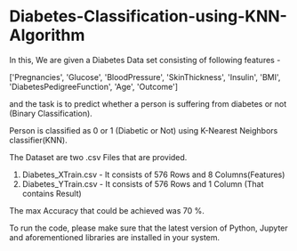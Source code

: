 # Diabetes-Classification-using-KNN-Algorithm

In this, We are given a Diabetes Data set consisting of following features -

['Pregnancies', 'Glucose', 'BloodPressure', 'SkinThickness', 'Insulin', 'BMI', 'DiabetesPedigreeFunction', 'Age', 'Outcome']

and the task is to predict whether a person is suffering from diabetes or not (Binary Classification).

Person is classified as 0 or 1 (Diabetic or Not) using K-Nearest Neighbors classifier(KNN).

The Dataset are two .csv Files that are provided.
1. Diabetes_XTrain.csv - It consists of 576 Rows and 8 Columns(Features)
2. Diabetes_YTrain.csv - It consists of 576 Rows and 1 Column (That contains Result)

The max Accuracy that could be achieved was 70 %.

To run the code, please make sure that the latest version of Python, Jupyter and aforementioned libraries are installed in your system.

